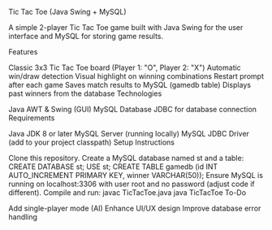 Tic Tac Toe (Java Swing + MySQL)

A simple 2-player Tic Tac Toe game built with Java Swing for the user interface and MySQL for storing game results.

Features

Classic 3x3 Tic Tac Toe board (Player 1: "O", Player 2: "X")
Automatic win/draw detection
Visual highlight on winning combinations
Restart prompt after each game
Saves match results to MySQL (gamedb table)
Displays past winners from the database
Technologies

Java AWT & Swing (GUI)
MySQL Database
JDBC for database connection
Requirements

Java JDK 8 or later
MySQL Server (running locally)
MySQL JDBC Driver (add to your project classpath)
Setup Instructions

Clone this repository.
Create a MySQL database named st and a table:
CREATE DATABASE st;
USE st;
CREATE TABLE gamedb (id INT AUTO_INCREMENT PRIMARY KEY, winner VARCHAR(50));
Ensure MySQL is running on localhost:3306 with user root and no password (adjust code if different).
Compile and run:
javac TicTacToe.java
java TicTacToe
To-Do

Add single-player mode (AI)
Enhance UI/UX design
Improve database error handling
